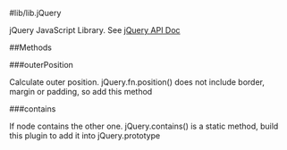 #lib/lib.jQuery

jQuery JavaScript Library. See <a target="_blank" href="http://api.jquery.com">jQuery API Doc</a>

##Methods

###outerPosition

Calculate outer position. jQuery.fn.position() does not include border, margin or padding, so add this method

###contains

If node contains the other one. jQuery.contains() is a static method, build this plugin to add it into jQuery.prototype

